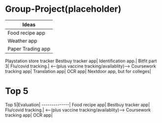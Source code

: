 # Group-Project(placeholder)

Ideas|
--------------|
Food recipe app|
Weather app|
Paper Trading app|
Playstation store tracker
Bestbuy tracker app|
Identification app.|
Bitfit part 3|
Flu/covid tracking.| <--(plus vaccine tracking/availablity)-->
Coursework tracking app|
Translation app|
OCR app|
Nextdoor app, but for colleges|

# Top 5 
Top 5|Evaluation|
--------------|
Food recipe app|
Bestbuy tracker app|
Flu/covid tracking.| <--(plus vaccine tracking/availablity)-->
Coursework tracking app|
OCR app|
